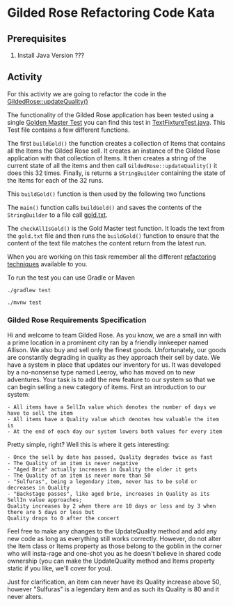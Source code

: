 # Gilded Rose Refactoring Code Kata

## Prerequisites

1. Install Java Version ???

## Activity

For this activity we are going to refactor the code in the [GildedRose::updateQuality()](src/main/java/com/gildedrose/GildedRose.java)

The functionality of the Gilded Rose application has been tested using a single [Golden Master Test](https://en.wikipedia.org/wiki/Characterization_test)
you can find this test in [TextFixtureTest.java](src/test/java/com/gildedrose/TextFixtureTest.java). This Test file
contains a few different functions.

The first `buildGold()` the function creates a collection of Items that contains all the Items the Gilded Rose sell.
It creates an instance of the Gilded Rose application with that collection of Items. It then creates a string of the
current state of all the items and then call `GildedRose::updateQuality()` it does this 32 times. Finally, is returns a
`StringBuilder` containing the state of the Items for each of the 32 runs.

This `buildGold()` function is then used by the following two functions

The `main()` function calls `buildGold()` and saves the contents of the `StringBuilder` to a file call
[gold.txt](src/test/resources/gold.txt).

The `checkAllIsGold()` is the Gold Master test function. It loads the text from the `gold.txt` file and then runs the
`buildGold()` function to ensure that the content of the text file matches the content return from the latest run.

When you are working on this task remember all the different [refactoring techniques](https://refactoring.guru/refactoring/techniques)
available to you.

To run the test you can use Gradle or Maven

```shell
./gradlew test
```

```shell
./mvnw test
```

### Gilded Rose Requirements Specification

Hi and welcome to team Gilded Rose. As you know, we are a small inn with a prime location in a
prominent city ran by a friendly innkeeper named Allison. We also buy and sell only the finest goods.
Unfortunately, our goods are constantly degrading in quality as they approach their sell by date. We
have a system in place that updates our inventory for us. It was developed by a no-nonsense type named
Leeroy, who has moved on to new adventures. Your task is to add the new feature to our system so that
we can begin selling a new category of items. First an introduction to our system:

	- All items have a SellIn value which denotes the number of days we have to sell the item
	- All items have a Quality value which denotes how valuable the item is
	- At the end of each day our system lowers both values for every item

Pretty simple, right? Well this is where it gets interesting:

	- Once the sell by date has passed, Quality degrades twice as fast
	- The Quality of an item is never negative
	- "Aged Brie" actually increases in Quality the older it gets
	- The Quality of an item is never more than 50
	- "Sulfuras", being a legendary item, never has to be sold or decreases in Quality
	- "Backstage passes", like aged brie, increases in Quality as its SellIn value approaches;
	Quality increases by 2 when there are 10 days or less and by 3 when there are 5 days or less but
	Quality drops to 0 after the concert

Feel free to make any changes to the UpdateQuality method and add any new code as long as everything
still works correctly. However, do not alter the Item class or Items property as those belong to the
goblin in the corner who will insta-rage and one-shot you as he doesn't believe in shared code
ownership (you can make the UpdateQuality method and Items property static if you like, we'll cover
for you).

Just for clarification, an item can never have its Quality increase above 50, however "Sulfuras" is a
legendary item and as such its Quality is 80 and it never alters.
